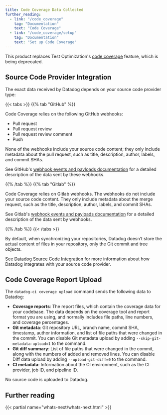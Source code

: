 ```yaml
---
title: Code Coverage Data Collected
further_reading:
  - link: "/code_coverage"
    tag: "Documentation"
    text: "Code Coverage"
  - link: "/code_coverage/setup"
    tag: "Documentation"
    text: "Set up Code Coverage"
---
```


<div class="alert alert-info">
This product replaces Test Optimization's <a href="https://docs.datadoghq.com/tests/code_coverage">code coverage</a> feature, which is being deprecated.
</div>


## Source Code Provider Integration

The exact data received by Datadog depends on your source code provider type:

{{< tabs >}}
{{% tab "GitHub" %}}

Code Coverage relies on the following GitHub webhooks:
* Pull request
* Pull request review
* Pull request review comment
* Push

None of the webhooks include your source code content; they only include metadata about the pull request, such as title, description, author, labels, and commit SHAs.

See GitHub's [webhook events and payloads documentation][1] for a detailed description of the data sent by these webhooks.

[1]: https://docs.github.com/en/webhooks/webhook-events-and-payloads

{{% /tab %}}
{{% tab "Gitlab" %}}

Code Coverage relies on Gitlab webhooks. The webhooks do not include your source code content. They only include metadata about the merge request, such as the title, description, author, labels, and commit SHAs.

See Gitlab's [webhook events and payloads documentation][1] for a detailed description of the data sent by webhooks.

[1]: https://docs.gitlab.com/user/project/integrations/webhook_events/

{{% /tab %}}
{{< /tabs >}}

By default, when synchronizing your repositories, Datadog doesn’t store the actual content of files in your repository, only the Git commit and tree objects.

See [Datadog Source Code Integration][1] for more information about how Datadog integrates with your source code provider.

## Code Coverage Report Upload

The `datadog-ci coverage upload` command sends the following data to Datadog:
- **Coverage reports**: The report files, which contain the coverage data for your codebase. The data depends on the coverage tool and report format you are using, and normally includes file paths, line numbers, and coverage percentages.
- **Git metadata**: Git repository URL, branch name, commit SHA, timestamp, author information, and list of file paths that were changed in the commit. You can disable Git metadata upload by adding `--skip-git-metadata-upload=1` to the command.
- **Git diff summary**: List of file paths that were changed in the commit, along with the numbers of added and removed lines. You can disable Diff data upload by adding `--upload-git-diff=0` to the command.
- **CI metadata**: Information about the CI environment, such as the CI provider, job ID, and pipeline ID.

No source code is uploaded to Datadog.

## Further reading

{{< partial name="whats-next/whats-next.html" >}}

[1]: /integrations/guide/source-code-integration
